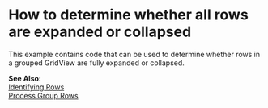 # How to determine whether all rows are expanded or collapsed


<p>This example contains code that can be used to determine whether rows in a grouped GridView are fully expanded or collapsed.</p><p><strong>See Also:</strong><br />
<a href="http://documentation.devexpress.com/#WindowsForms/CustomDocument642">Identifying Rows</a><br />
<a href="http://documentation.devexpress.com/#WindowsForms/CustomDocument695">Process Group Rows</a></p>

<br/>


